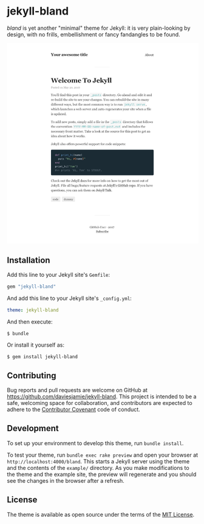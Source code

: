 # jekyll-bland

*bland* is yet another "minimal" theme for Jekyll: it is very plain-looking by design, with no frills, embellishment or fancy fandangles to be found.

![bland theme preview](/screenshot.png)

## Installation

Add this line to your Jekyll site's `Gemfile`:

```ruby
gem "jekyll-bland"
```

And add this line to your Jekyll site's `_config.yml`:

```yaml
theme: jekyll-bland
```

And then execute:

    $ bundle

Or install it yourself as:

    $ gem install jekyll-bland

## Contributing

Bug reports and pull requests are welcome on GitHub at https://github.com/daviesjamie/jekyll-bland. This project is intended to be a safe, welcoming space for collaboration, and contributors are expected to adhere to the [Contributor Covenant](http://contributor-covenant.org) code of conduct.

## Development

To set up your environment to develop this theme, run `bundle install`.

To test your theme, run `bundle exec rake preview` and open your browser at `http://localhost:4000/bland`. This starts a Jekyll server using the theme and the contents of the `example/` directory. As you make modifications to the theme and the example site, the preview will regenerate and you should see the changes in the browser after a refresh.

## License

The theme is available as open source under the terms of the [MIT License](https://opensource.org/licenses/MIT).

